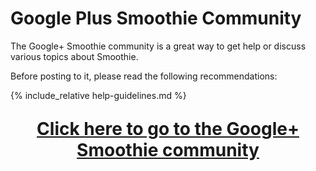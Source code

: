 
# Google Plus Smoothie Community

The Google+ Smoothie community is a great way to get help or discuss various topics about Smoothie.

Before posting to it, please read the following recommendations:

{% include_relative help-guidelines.md %}

<div style="font-size:200%; text-align:center;">

**[Click here to go to the Google+ Smoothie community](https://plus.google.com/communities/111870450664099533727)**

</div>
